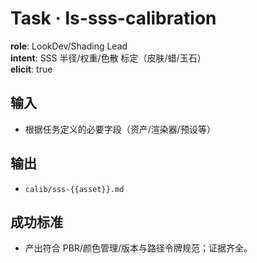 # Task · ls-sss-calibration

**role**: LookDev/Shading Lead  
**intent**: SSS 半径/权重/色散 标定（皮肤/蜡/玉石）  
**elicit**: true

## 输入

- 根据任务定义的必要字段（资产/渲染器/预设等）

## 输出

- `calib/sss-{{asset}}.md`

## 成功标准

- 产出符合 PBR/颜色管理/版本与路径令牌规范；证据齐全。
